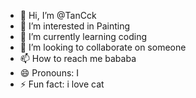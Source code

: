 - 👋 Hi, I’m @TanCck
- 👀 I’m interested in Painting
- 🌱 I’m currently learning coding
- 💞️ I’m looking to collaborate on someone
- 📫 How to reach me bababa
- 😄 Pronouns: I
- ⚡ Fun fact: i love cat
  

<!---
TanCck/TanCck is a ✨ special ✨ repository because its `README.md` (this file) appears on your GitHub profile.
You can click the Preview link to take a look at your changes.
--->

